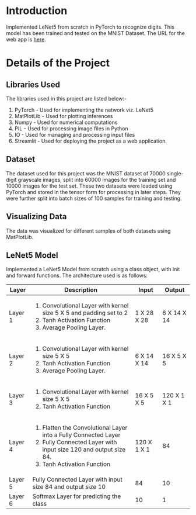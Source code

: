 # Introduction
Implemented LeNet5 from scratch in PyTorch to recognize digits. This model has been trained and tested on the MNIST Dataset. The URL for the web app is [here](https://lenet-digit-recognition-advaitkisar.streamlit.app/).

# Details of the Project
## Libraries Used
The libraries used in this project are listed below:-
1) PyTorch - Used for implementing the network viz. LeNet5
2) MatPlotLib - Used for plotting inferences
3) Numpy - Used for numerical computations
4) PIL - Used for processing image files in Python
5) IO - Used for managing and processing input files
6) Streamlit - Used for deploying the project as a web application.

## Dataset
The dataset used for this project was the MNIST dataset of 70000 single-digit grayscale images, split into 60000 images for the training set and 10000 images for the test set. These two datasets were loaded using PyTorch and stored in the tensor form for processing in later steps. They were further split into batch sizes of 100 samples for training and testing.

## Visualizing Data
The data was visualized for different samples of both datasets using MatPlotLib.

## LeNet5 Model
Implemented a LeNet5 Model from scratch using a class object, with init and forward functions. The architecture used is as follows:

| Layer | Description | Input | Output |
| --- | --- | --- | --- |
| Layer 1 | <ol><li>Convolutional Layer with kernel size 5 X 5 and padding set to 2</li><li>Tanh Activation Function</li><li>Average Pooling Layer.</li></ol> | 1 X 28 X 28 | 6 X 14 X 14 |
| Layer 2 | <ol><li>Convolutional Layer with kernel size 5 X 5</li><li>Tanh Activation Function</li><li>Average Pooling Layer.</li></ol> | 6 X 14 X 14 | 16 X 5 X 5 |
| Layer 3 | <ol><li>Convolutional Layer with kernel size 5 X 5</li><li>Tanh Activation Function</li></ol> | 16 X 5 X 5 | 120 X 1 X 1 |
| Layer 4 | <ol><li>Flatten the Convolutional Layer into a Fully Connected Layer</li><li>Fully Connected Layer with input size 120 and output size 84.</li><li>Tanh Activation Function</li></ol> | 120 X 1 X 1 | 84 |
| Layer 5 | Fully Connected Layer with input size 84 and output size 10 | 84 | 10 |
| Layer 6 | Softmax Layer for predicting the class | 10 | 1 |
